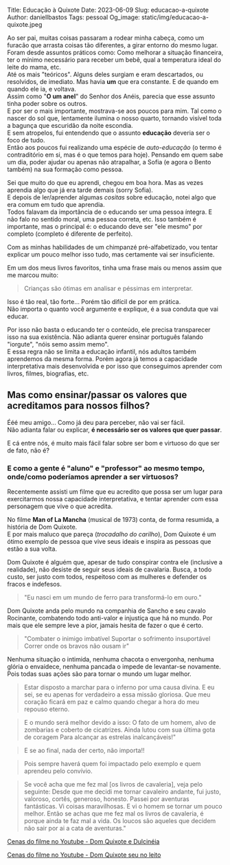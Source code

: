 Title: Educação à Quixote
Date: 2023-06-09
Slug: educacao-a-quixote
Author: daniellbastos
Tags: pessoal
Og_image: static/img/educacao-a-quixote.jpeg


Ao ser pai, muitas coisas passaram a rodear minha cabeça, como um furacão que arrasta coisas tão diferentes, a girar entorno do mesmo lugar.  
Foram desde assuntos práticos como: Como melhorar a situação financeira, ter o mínimo necessário para receber um bebê, qual a temperatura ideal do leite do mama, etc.  
Até os mais "teóricos". Alguns deles surgiam e eram descartados, ou resolvidos, de imediato. Mas havia **um** que era constante. E de quando em quando ele ia, e voltava.  
Assim como "**O um anel**" do Senhor dos Anéis, parecia que esse assunto tinha poder sobre os outros.  
E por ser o mais importante, mostrava-se aos poucos para mim. Tal como o nascer do sol que, lentamente ilumina o nosso quarto, tornando visível toda a bagunça que escuridão da noite escondia.  
E sem atropelos, fui entendendo que o assunto **educação** deveria ser o foco de tudo.  
Então aos poucos fui realizando uma espécie de *auto-educação* (o termo é contraditório em si, mas é o que temos para hoje). Pensando em quem sabe um dia, poder ajudar ou apenas não atrapalhar, a Sofia (e agora o Bento também) na sua formação como pessoa.


Sei que muito do que eu aprendi, chegou em boa hora. Mas as vezes aprendia algo que já era tarde demais (sorry Sofia).  
E depois de ler/aprender algumas *cositas* sobre educação, notei algo que era comum em tudo que aprendia.  
Todos falavam da importância de o educando ser uma pessoa íntegra. E não falo no sentido moral, uma pessoa correta, etc. Isso também é importante, mas o principal é: o educando deve ser "ele mesmo" por completo (completo é diferente de perfeito).


Com as minhas habilidades de um chimpanzé pré-alfabetizado, vou tentar explicar um pouco melhor isso tudo, mas certamente vai ser insuficiente.  

Em um dos meus livros favoritos, tinha uma frase mais ou menos assim que me marcou muito:  

> Crianças são ótimas em analisar e péssimas em interpretar.

Isso é tão real, tão forte... Porém tão difícil de por em prática.  
Não importa o quanto você argumente e explique, é a sua conduta que vai educar.


Por isso não basta o educando ter o conteúdo, ele precisa transparecer isso na sua existência. Não adianta querer ensinar português falando "iorgute", "nóis semo assim memo".  
E essa regra não se limita a educação infantil, nós adultos também aprendemos da mesma forma. Porém agora já temos a capacidade interpretativa mais desenvolvida e por isso que conseguimos aprender com livros, filmes, biografias, etc.  


## Mas como ensinar/passar os valores que acreditamos para nossos filhos?


Ééé meu amigo... Como já deu para perceber, não vai ser fácil.  
Não adianta falar ou explicar, **é necessário ser os valores que quer passar**.


E cá entre nós, é muito mais fácil falar sobre ser bom e virtuoso do que ser de fato, não é?


### E como a gente é "aluno" e "professor" ao mesmo tempo, onde/como poderíamos aprender a ser virtuosos?


Recentemente assisti um filme que eu acredito que possa ser um lugar para exercitarmos nossa capacidade interpretativa, e tentar aprender com essa personagem que vive o que acredita.  

No filme **Man of La Mancha** (musical de 1973) conta, de forma resumida, a história de Dom Quixote.  
E por mais maluco que pareça (*trocadalho do carilho*), Dom Quixote é um ótimo exemplo de pessoa que vive seus ideais e inspira as pessoas que estão a sua volta.  

Dom Quixote é alguém que, apesar de tudo conspirar contra ele (inclusive a realidade), não desiste de seguir seus ideais de cavalaria. Busca, a todo custo, ser justo com todos, respeitoso com as mulheres e defender os fracos e indefesos.

> "Eu nasci em um mundo de ferro para transformá-lo em ouro."

Dom Quixote anda pelo mundo na companhia de Sancho e seu cavalo Rocinante, combatendo todo anti-valor e injustiça que há no mundo. Por mais que ele sempre leve a pior, jamais hesita de fazer o que é certo.

> "Combater o inimigo imbatível
> Suportar o sofrimento insuportável
> Correr onde os bravos não ousam ir"

Nenhuma situação o intimida, nenhuma chacota o envergonha, nenhuma glória o envaidece, nenhuma pancada o impede de levantar-se novamente. Pois todas suas ações são para tornar o mundo um lugar melhor.

> Estar disposto a marchar para o inferno por uma causa divina.
> E eu sei, se eu apenas for verdadeiro a essa missão gloriosa.
> Que meu coração ficará em paz e calmo quando chegar a hora do meu repouso eterno.

> E o mundo será melhor devido a isso:
> O fato de um homem, alvo de zombarias e coberto de cicatrizes.
> Ainda lutou com sua última gota de coragem
> Para alcançar as estrelas inalcançáveis!"

> E se ao final, nada der certo, não importa!!

> Pois sempre haverá quem foi impactado pelo exemplo e quem aprendeu pelo convívio.


> Se você acha que me fez mal [os livros de cavaleria], veja pelo seguinte:
> Desde que me decidi me tornar cavaleiro andante, fui justo, valoroso, cortês, generoso, honesto.
> Passei por aventuras fantásticas.
> Vi coisas maravilhosas. E vi o homem se tornar um pouco melhor.
> Então se achas que me fez mal os livros de cavaleria, é porque ainda te faz mal a vida.
> Os loucos são aqueles que decidem não sair por ai a cata de aventuras."


[Cenas do filme no Youtube - Dom Quixote e Dulcinéia][0]

[Cenas do filme no Youtube - Dom Quixote seu no leito][1]

[0]: https://youtu.be/1R4Up_6tnAI?t=11
[1]: https://youtu.be/RfHnzYEHAow?t=129
